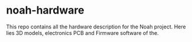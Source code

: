 # noah-hardware
This repo contains all the hardware description for the Noah project. Here lies 3D models, electronics PCB and Firmware software of the.
